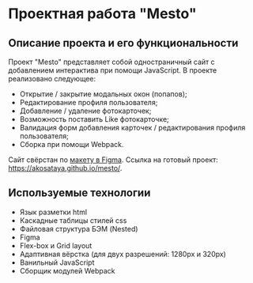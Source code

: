 # Проектная работа "Mesto"
## Описание проекта и его функциональности
Проект "Mesto" представляет собой одностраничный сайт с добавлением интерактива при помощи JavaScript. 
В проекте реализовано следующее:
* Открытие / закрытие модальных окон (попапов);
* Редактирование профиля пользователя;
* Добавление / удаление фотокарточек;
* Возможность поставить Like фотокарточке; 
* Валидация форм добавления карточек / редактирования профиля пользователя;
* Сборка при помощи Webpack.

Сайт свёрстан по [макету в Figma](https://www.figma.com/file/2cn9N9jSkmxD84oJik7xL7/JavaScript.-Sprint-4?node-id=0%3A1). Ссылка на готовый проект: https://akosataya.github.io/mesto/.

## Используемые технологии
* Язык разметки html
* Каскадные таблицы стилей css
* Файловая структура БЭМ (Nested)
* Figma
* Flex-box и Grid layout
* Адаптивная вёрстка (для двух разрешений: 1280px и 320px)
* Ванильный JavaScript
* Сборщик модулей Webpack